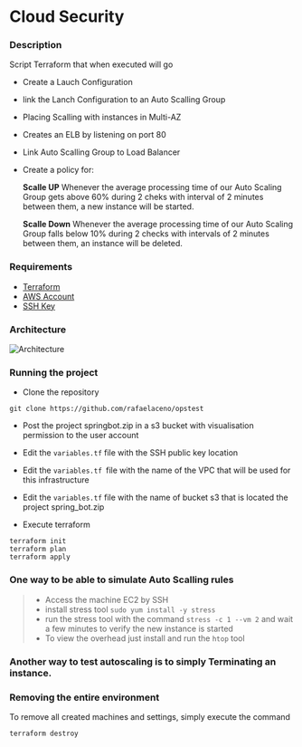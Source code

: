 
# Cloud Security

### Description

Script Terraform that when executed will go
- Create a Lauch Configuration
- link the Lanch Configuration to an Auto Scalling Group
- Placing Scalling with instances in Multi-AZ
- Creates an ELB by listening on port 80
- Link Auto Scalling Group to Load Balancer
- Create a policy for: 

    **Scalle UP**
Whenever the average processing time of our Auto Scaling Group gets above 60% during 2 cheks with interval of 2 minutes between them, a new instance will be started.

   **Scalle Down**
Whenever the average processing time of our Auto Scaling Group falls below 10% during 2 checks with intervals of 2 minutes between them, an instance will be deleted.



### Requirements
- [Terraform](https://www.terraform.io/downloads.html)
- [AWS Account](https://aws.amazon.com/)
- [SSH Key](https://docs.aws.amazon.com/AWSEC2/latest/UserGuide/ec2-key-pairs.html)

### Architecture
![Architecture](https://user-images.githubusercontent.com/32931856/51339968-ead70780-1a74-11e9-9a31-fe0892b65e59.png)


### Running the project

- Clone the repository
```
git clone https://github.com/rafaelaceno/opstest

```
- Post the project springbot.zip in a s3 bucket with visualisation permission to the user account
- Edit the `variables.tf` file with the SSH public key location 
- Edit the `variables.tf `file with the name of the VPC that will be used for this infrastructure
- Edit the `variables.tf` file with the name of bucket s3 that is located the project spring_bot.zip

- Execute terraform

```
terraform init
terraform plan
terraform apply

```
### One way to be able to simulate Auto Scalling rules

> - Access the machine EC2 by SSH
> - install stress tool `sudo yum install -y stress`
> - run the stress tool with the command `stress -c 1 --vm 2` and wait a few minutes to verify the new instance is started
> - To view the overhead just install and run the `htop` tool

### Another way to test autoscaling is to simply Terminating an instance.

### Removing the entire environment

To remove all created machines and settings, simply execute the command

`terraform destroy`



